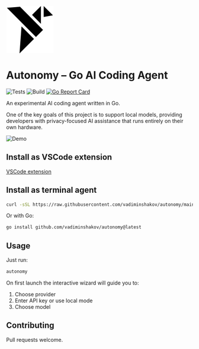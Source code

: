 <img src="https://raw.githubusercontent.com/vadiminshakov/autonomy/main/vscode-extension/media/icon.png" alt="Autonomy Logo" width="128" height="128"> 

# Autonomy – Go AI Coding Agent

![Tests](https://github.com/vadiminshakov/autonomy/actions/workflows/test.yml/badge.svg)
![Build](https://github.com/vadiminshakov/autonomy/actions/workflows/release.yml/badge.svg)
[![Go Report Card](https://goreportcard.com/badge/github.com/vadiminshakov/autonomy)](https://goreportcard.com/report/github.com/vadiminshakov/autonomy)

An experimental AI coding agent written in Go. 

One of the key goals of this project is to support local models, providing developers with privacy-focused AI assistance that runs entirely on their own hardware.

![Demo](https://github.com/vadiminshakov/autonomy/releases/download/v0.0.0/demo.gif)

## Install as VSCode extension

[VSCode extension](https://marketplace.visualstudio.com/items?itemName=Autonomy.autonomy-vscode)

## Install as terminal agent

```bash
curl -sSL https://raw.githubusercontent.com/vadiminshakov/autonomy/main/install.sh | sudo bash
```

Or with Go:

```bash
go install github.com/vadiminshakov/autonomy@latest
```

## Usage

Just run:

```bash
autonomy
```

On first launch the interactive wizard will guide you to:

1. Choose provider
2. Enter API key or use local mode
3. Choose model

## Contributing

Pull requests welcome.
